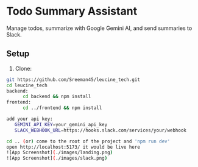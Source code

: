 # Todo Summary Assistant

Manage todos, summarize with Google Gemini AI, and send summaries to Slack.

## Setup

1. Clone:
```bash
git https://github.com/Sreeman45/leucine_tech.git
cd leucine_tech
backend:
      cd backend && npm install
frontend:
      cd ../frontend && npm install

add your api key:
   GEMINI_API_KEY=your_gemini_api_key
   SLACK_WEBHOOK_URL=https://hooks.slack.com/services/your/webhook

cd .. (or) come to the root of the project and 'npm run dev'
open http://localhost:5173/ it would be live here
![App Screenshot](./images/landing.png)
![App Screenshot](./images/slack.png)

 